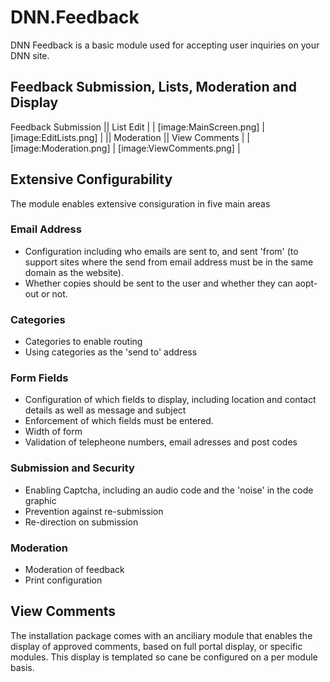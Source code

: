 # DNN.Feedback
DNN Feedback is a basic module used for accepting user inquiries on your DNN site.
## Feedback Submission, Lists, Moderation and Display

Feedback Submission ||  List Edit |
| [image:MainScreen.png] | [image:EditLists.png] | 
|| Moderation || View Comments |
|[image:Moderation.png] | [image:ViewComments.png] |

## Extensive Configurability
The module enables extensive consiguration in five main areas

### Email Address
* Configuration including who emails are sent to, and sent 'from' (to support sites where the send from email address must be in the same domain as the website).
* Whether copies should be sent to the user and whether they can aopt-out or not.

### Categories
* Categories to enable routing
* Using categories as the 'send to' address

### Form Fields
* Configuration of which fields to display, including location and contact details as well as message and subject
* Enforcement of which fields must be entered.
* Width of form
* Validation of telepheone numbers, email adresses and post codes

### Submission and Security
* Enabling Captcha, including an audio code and the 'noise' in the code graphic
* Prevention against re-submission
* Re-direction on submission

### Moderation
* Moderation of feedback
* Print configuration

## View Comments
The installation package comes with an anciliary module that enables the display of approved comments, based on full portal display, or specific modules. This display is templated so cane be configured on a per module basis.
